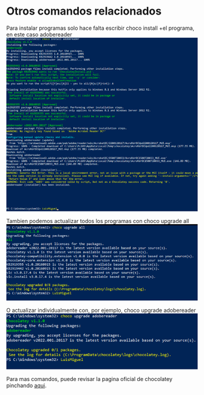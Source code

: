 # Otros comandos relacionados
Para instalar programas solo hace falta escribir choco install +el programa, en este caso adobereader
![Mas 1](https://github.com/lmrs-06/Chocolatey/blob/main/foto%20github/extra1.PNG)

Tambien podemos actualizar todos los programas con choco upgrade all 
![Mas 2](https://github.com/lmrs-06/Chocolatey/blob/main/foto%20github/extra2.PNG)

O actualizar individualmente con, por ejemplo, choco upgrade adobereader
![Mas 3](https://github.com/lmrs-06/Chocolatey/blob/main/foto%20github/extra3.PNG)

Para mas comandos, puede revisar la pagina oficial de chocolatey pinchando [aqui](https://community.chocolatey.org).
